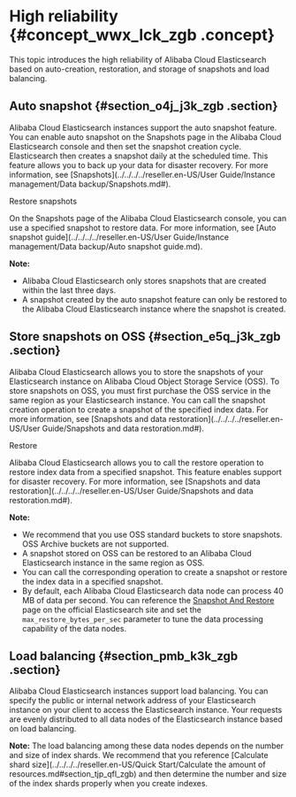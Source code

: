 # High reliability {#concept_wwx_lck_zgb .concept}

This topic introduces the high reliability of Alibaba Cloud Elasticsearch based on auto-creation, restoration, and storage of snapshots and load balancing.

## Auto snapshot {#section_o4j_j3k_zgb .section}

Alibaba Cloud Elasticsearch instances support the auto snapshot feature. You can enable auto snapshot on the Snapshots page in the Alibaba Cloud Elasticsearch console and then set the snapshot creation cycle. Elasticsearch then creates a snapshot daily at the scheduled time. This feature allows you to back up your data for disaster recovery. For more information, see [Snapshots](../../../../reseller.en-US/User Guide/Instance management/Data backup/Snapshots.md#).

 Restore snapshots 

On the Snapshots page of the Alibaba Cloud Elasticsearch console, you can use a specified snapshot to restore data. For more information, see [Auto snapshot guide](../../../../reseller.en-US/User Guide/Instance management/Data backup/Auto snapshot guide.md).

**Note:** 

-   Alibaba Cloud Elasticsearch only stores snapshots that are created within the last three days.
-   A snapshot created by the auto snapshot feature can only be restored to the Alibaba Cloud Elasticsearch instance where the snapshot is created.

## Store snapshots on OSS {#section_e5q_j3k_zgb .section}

Alibaba Cloud Elasticsearch allows you to store the snapshots of your Elasticsearch instance on Alibaba Cloud Object Storage Service \(OSS\). To store snapshots on OSS, you must first purchase the OSS service in the same region as your Elasticsearch instance. You can call the snapshot creation operation to create a snapshot of the specified index data. For more information, see [Snapshots and data restoration](../../../../reseller.en-US/User Guide/Snapshots and data restoration.md#).

 Restore 

Alibaba Cloud Elasticsearch allows you to call the restore operation to restore index data from a specified snapshot. This feature enables support for disaster recovery. For more information, see [Snapshots and data restoration](../../../../reseller.en-US/User Guide/Snapshots and data restoration.md#).

**Note:** 

-   We recommend that you use OSS standard buckets to store snapshots. OSS Archive buckets are not supported.
-   A snapshot stored on OSS can be restored to an Alibaba Cloud Elasticsearch instance in the same region as OSS.
-   You can call the corresponding operation to create a snapshot or restore the index data in a specified snapshot.
-   By default, each Alibaba Cloud Elasticsearch data node can process 40 MB of data per second. You can reference the [Snapshot And Restore](https://www.elastic.co/guide/en/elasticsearch/reference/current/modules-snapshots.html) page on the official Elasticsearch site and set the `max_restore_bytes_per_sec` parameter to tune the data processing capability of the data nodes.

## Load balancing {#section_pmb_k3k_zgb .section}

Alibaba Cloud Elasticsearch instances support load balancing. You can specify the public or internal network address of your Elasticsearch instance on your client to access the Elasticsearch instance. Your requests are evenly distributed to all data nodes of the Elasticsearch instance based on load balancing.

**Note:** The load balancing among these data nodes depends on the number and size of index shards. We recommend that you reference [Calculate shard size](../../../../reseller.en-US/Quick Start/Calculate the amount of resources.md#section_tjp_qfl_zgb) and then determine the number and size of the index shards properly when you create indexes.

